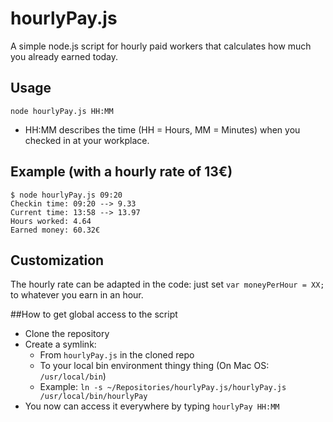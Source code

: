 # hourlyPay.js
A simple node.js script for hourly paid workers that calculates how much you already earned today. 

## Usage
```node hourlyPay.js HH:MM```  
* HH:MM describes the time (HH = Hours, MM = Minutes) when you checked in at your workplace.

## Example (with a hourly rate of 13€)
```
$ node hourlyPay.js 09:20
Checkin time: 09:20 --> 9.33
Current time: 13:58 --> 13.97
Hours worked: 4.64
Earned money: 60.32€
```

## Customization
The hourly rate can be adapted in the code: just set `var moneyPerHour = XX;` to whatever you earn in an hour.

##How to get global access to the script
* Clone the repository
* Create a symlink:
    * From `hourlyPay.js` in the cloned repo 
    * To your local bin environment thingy thing (On Mac OS: `/usr/local/bin`)
    * Example: `ln -s ~/Repositories/hourlyPay.js/hourlyPay.js /usr/local/bin/hourlyPay`
* You now can access it everywhere by typing `hourlyPay HH:MM`
